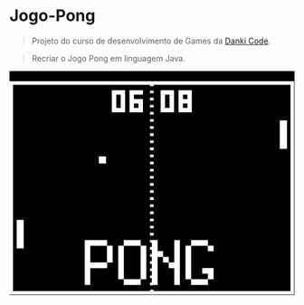 # Jogo-Pong

> Projeto do curso de desenvolvimento de Games da [Danki Code](https://cursos.dankicode.com).

> Recriar o Jogo Pong em linguagem Java.

![Imagem Jogo Pong](https://github.com/Dirack/Jogo-Pong/blob/master/foto-pong.jpg)
